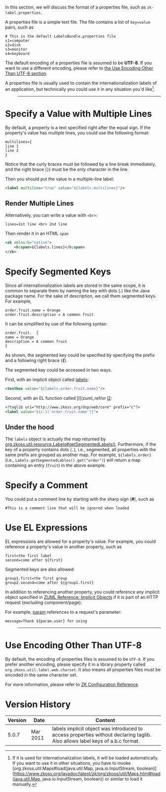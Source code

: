 

In this section, we will discuss the format of a properties file, such
as `zk-label.properties`.

A properties file is a simple text file. The file contains a list of
`key=value` pairs, such as

```properties
# This is the default LabelsBundle.properties file
s1=computer
s2=disk
s3=monitor
s4=keyboard
```

The default encoding of a properties file is assumed to be **UTF-8**. If
you want to use a different encoding, please refer to [the Use Encoding Other Than UTF-8 section](#Use_Encoding_Other_Than_UTF-8).

A properties file is usually used to contain the internationalization
labels of an application, but technically you could use it in any
situation you'd like[^1].

> ------------------------------------------------------------------------
>
> <references/>

# Specify a Value with Multiple Lines

By default, a property is a text specified right after the equal sign.
If the property's value has multiple lines, you could use the following
format:

```properties
multilines={
line 1
line 2
}
```

Notice that the curly braces must be followed by a line break
immediately, and the right brace (`}`) must be the only character in the
line.

Then you should put the value in a multiple-line label:

```xml
<label multiline="true" value="${labels.multilines}"/>
```

## Render Multiple Lines

Alternatively, you can write a value with `<br>`:

```properties
lines=1st line <br> 2nd line
```

Then render it in an HTML `span`

```xml
<zk xmlns:h="native">
    <h:span>${labels.lines}</h:span>
</zk>
```

# Specify Segmented Keys

Since all internationalization labels are stored in the same scope, it
is common to separate them by naming the key with dots (**.**) like the
Java package name. For the sake of description, we call them segmented
keys. For example,

```properties
order.fruit.name = Orange
order.fruit.description = A common fruit
```

It can be simplified by use of the following syntax:

```properties
order.fruit.  {
name = Orange
description = A common fruit
}
```

As shown, the segmented key could be specified by specifying the prefix
and a following right brace (**{**).

The segmented key could be accessed in two ways.

First, with an implicit object called
[labels](zuml_ref/labels):

```xml
<textbox value="${labels.order.fruit.name}"/>
```

Second, with an EL function called
[l](zuml_ref/or
[l2](zuml_ref/l2):

```xml
<?taglib uri="http://www.zkoss.org/dsp/web/core" prefix="c"?>
<label value="${c:l('order.fruit.name')}">
```

## Under the hood

The `labels` object is actually the map returned by
[org.zkoss.util.resource.Labels#getSegmentedLabels()](https://www.zkoss.org/javadoc/latest/zk/org/zkoss/util/resource/Labels.html#getSegmentedLabels()).
Furthermore, if the key of a property contains dots (`.`), i.e.,
segmented, all properties with the same prefix are grouped as another
map. For example, `${labels.order}` (i.e.,
`Labels.getSegmentedLables().get("order")`) will return a map containing
an entry (`fruit`) in the above example.

# Specify a Comment

You could put a comment line by starting with the sharp sign (**\#**),
such as

```properties
#This is a comment line that will be ignored when loaded
```

# Use EL Expressions

EL expressions are allowed for a property's value. For example, you
could reference a property's value in another property, such as

```properties
first=the first label
second=come after ${first} 
```

Segmented keys are also allowed:

```properties
group1.first=the first group
group2.second=come after ${group1.first} 
```

In addition to referencing another property, you could reference any
implicit object specified in [ZUML Reference: Implicit Objects](zuml_ref/implicit_objects) if
it is part of an HTTP request (excluding component/page).

For example,
[param](zuml_ref/param)
references to a request's parameter:

```properties
message=Thank ${param.user} for using
```

> ------------------------------------------------------------------------
>
> <references/>

# Use Encoding Other Than UTF-8

By default, the encoding of properties files is assumed to be `UTF-8`.
If you prefer another encoding, please specify it in a library property
called `org.zkoss.util.label.web.charset`. It also means all properties
files must be encoded in the same character set.

For more information, please refer to [ZK Configuration Reference]({{site.baseurl}}/zk_config_ref/org.zkoss.util.label.web.charset).

# Version History

| Version | Date     | Content                                                                                                                      |
|---------|----------|------------------------------------------------------------------------------------------------------------------------------|
| 5.0.7   | Mar 2011 | labels implicit object was introduced to access properties without declaring taglib. Also allows label keys of a.b.c format. |

[^1]: If it is used for internationalization labels, it will be loaded
    automatically. If you want to use it in other situations, you have
    to invoke
    [org.zkoss.util.Maps#load(java.util.Map, java.io.InputStream, boolean)](https://www.zkoss.org/javadoc/latest/zk/org/zkoss/util/Maps.html#load(java.util.Map, java.io.InputStream, boolean))
    or similar to load it manually.
